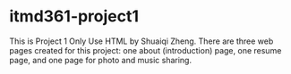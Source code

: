 # itmd361-project1
This is Project 1 Only Use HTML by Shuaiqi Zheng.
There are three web pages created for this project: one about (introduction) page, one resume page, and one page for photo and music sharing.
